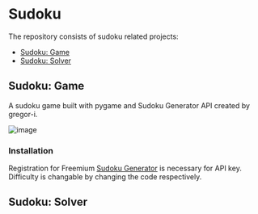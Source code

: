 # Sudoku
The repository consists of sudoku related projects:
<ul>
  <li><a href="https://github.com/Gemmus/Sudoku/blob/master/sudoku_game.py">Sudoku: Game</a></li>
  <li><a href="https://github.com/Gemmus/Sudoku/blob/master/sudoku_game.py">Sudoku: Solver</a></li>
 </ul>

## Sudoku: Game
A sudoku game built with pygame and Sudoku Generator API created by gregor-i.

![image](https://github.com/Gemmus/Sudoku/assets/112064697/95730308-f774-4211-9807-ad00b1c928f1)

### Installation
Registration for Freemium <a href="https://rapidapi.com/gregor-i/api/sudoku-generator1/">Sudoku Generator</a> is necessary for API key. Difficulty is changable by changing the code respectively.

## Sudoku: Solver
